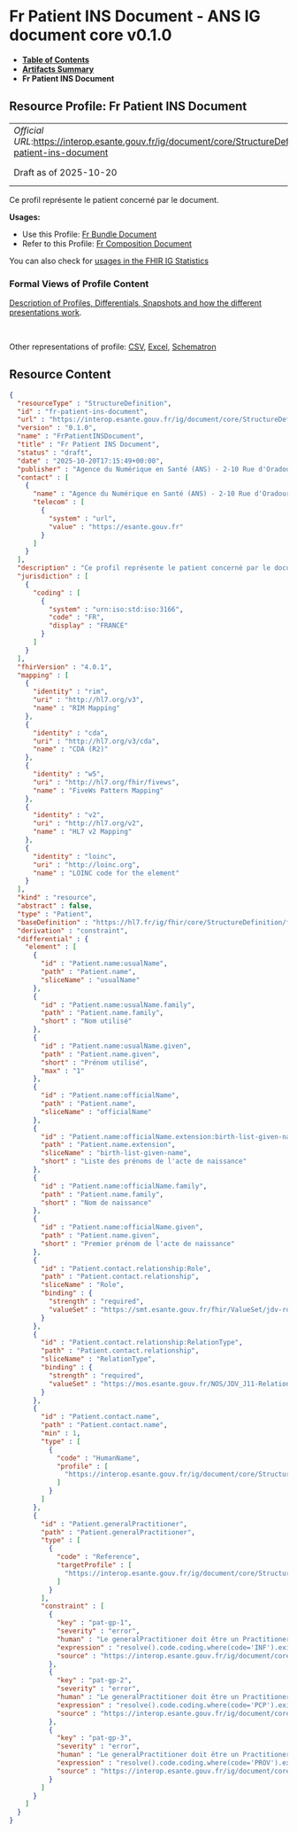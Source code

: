 # Fr Patient INS Document - ANS IG document core v0.1.0

* [**Table of Contents**](toc.md)
* [**Artifacts Summary**](artifacts.md)
* **Fr Patient INS Document**

## Resource Profile: Fr Patient INS Document 

| | |
| :--- | :--- |
| *Official URL*:https://interop.esante.gouv.fr/ig/document/core/StructureDefinition/fr-patient-ins-document | *Version*:0.1.0 |
| Draft as of 2025-10-20 | *Computable Name*:FrPatientINSDocument |

 
Ce profil représente le patient concerné par le document. 

**Usages:**

* Use this Profile: [Fr Bundle Document](StructureDefinition-fr-bundle-document.md)
* Refer to this Profile: [Fr Composition Document](StructureDefinition-fr-composition-document.md)

You can also check for [usages in the FHIR IG Statistics](https://packages2.fhir.org/xig/ans.document.fr.core|current/StructureDefinition/fr-patient-ins-document)

### Formal Views of Profile Content

 [Description of Profiles, Differentials, Snapshots and how the different presentations work](http://build.fhir.org/ig/FHIR/ig-guidance/readingIgs.html#structure-definitions). 

 

Other representations of profile: [CSV](StructureDefinition-fr-patient-ins-document.csv), [Excel](StructureDefinition-fr-patient-ins-document.xlsx), [Schematron](StructureDefinition-fr-patient-ins-document.sch) 



## Resource Content

```json
{
  "resourceType" : "StructureDefinition",
  "id" : "fr-patient-ins-document",
  "url" : "https://interop.esante.gouv.fr/ig/document/core/StructureDefinition/fr-patient-ins-document",
  "version" : "0.1.0",
  "name" : "FrPatientINSDocument",
  "title" : "Fr Patient INS Document",
  "status" : "draft",
  "date" : "2025-10-20T17:15:49+00:00",
  "publisher" : "Agence du Numérique en Santé (ANS) - 2-10 Rue d'Oradour-sur-Glane, 75015 Paris",
  "contact" : [
    {
      "name" : "Agence du Numérique en Santé (ANS) - 2-10 Rue d'Oradour-sur-Glane, 75015 Paris",
      "telecom" : [
        {
          "system" : "url",
          "value" : "https://esante.gouv.fr"
        }
      ]
    }
  ],
  "description" : "Ce profil représente le patient concerné par le document.",
  "jurisdiction" : [
    {
      "coding" : [
        {
          "system" : "urn:iso:std:iso:3166",
          "code" : "FR",
          "display" : "FRANCE"
        }
      ]
    }
  ],
  "fhirVersion" : "4.0.1",
  "mapping" : [
    {
      "identity" : "rim",
      "uri" : "http://hl7.org/v3",
      "name" : "RIM Mapping"
    },
    {
      "identity" : "cda",
      "uri" : "http://hl7.org/v3/cda",
      "name" : "CDA (R2)"
    },
    {
      "identity" : "w5",
      "uri" : "http://hl7.org/fhir/fivews",
      "name" : "FiveWs Pattern Mapping"
    },
    {
      "identity" : "v2",
      "uri" : "http://hl7.org/v2",
      "name" : "HL7 v2 Mapping"
    },
    {
      "identity" : "loinc",
      "uri" : "http://loinc.org",
      "name" : "LOINC code for the element"
    }
  ],
  "kind" : "resource",
  "abstract" : false,
  "type" : "Patient",
  "baseDefinition" : "https://hl7.fr/ig/fhir/core/StructureDefinition/fr-core-patient-ins",
  "derivation" : "constraint",
  "differential" : {
    "element" : [
      {
        "id" : "Patient.name:usualName",
        "path" : "Patient.name",
        "sliceName" : "usualName"
      },
      {
        "id" : "Patient.name:usualName.family",
        "path" : "Patient.name.family",
        "short" : "Nom utilisé"
      },
      {
        "id" : "Patient.name:usualName.given",
        "path" : "Patient.name.given",
        "short" : "Prénom utilisé",
        "max" : "1"
      },
      {
        "id" : "Patient.name:officialName",
        "path" : "Patient.name",
        "sliceName" : "officialName"
      },
      {
        "id" : "Patient.name:officialName.extension:birth-list-given-name",
        "path" : "Patient.name.extension",
        "sliceName" : "birth-list-given-name",
        "short" : "Liste des prénoms de l'acte de naissance"
      },
      {
        "id" : "Patient.name:officialName.family",
        "path" : "Patient.name.family",
        "short" : "Nom de naissance"
      },
      {
        "id" : "Patient.name:officialName.given",
        "path" : "Patient.name.given",
        "short" : "Premier prénom de l'acte de naissance"
      },
      {
        "id" : "Patient.contact.relationship:Role",
        "path" : "Patient.contact.relationship",
        "sliceName" : "Role",
        "binding" : {
          "strength" : "required",
          "valueSet" : "https://smt.esante.gouv.fr/fhir/ValueSet/jdv-role-informateur-cisis"
        }
      },
      {
        "id" : "Patient.contact.relationship:RelationType",
        "path" : "Patient.contact.relationship",
        "sliceName" : "RelationType",
        "binding" : {
          "strength" : "required",
          "valueSet" : "https://mos.esante.gouv.fr/NOS/JDV_J11-RelationPatient-CISIS/FHIR/JDV-J11-RelationPatient-CISIS"
        }
      },
      {
        "id" : "Patient.contact.name",
        "path" : "Patient.contact.name",
        "min" : 1,
        "type" : [
          {
            "code" : "HumanName",
            "profile" : [
              "https://interop.esante.gouv.fr/ig/document/core/StructureDefinition/fr-human-name-document"
            ]
          }
        ]
      },
      {
        "id" : "Patient.generalPractitioner",
        "path" : "Patient.generalPractitioner",
        "type" : [
          {
            "code" : "Reference",
            "targetProfile" : [
              "https://interop.esante.gouv.fr/ig/document/core/StructureDefinition/fr-practitioner-document"
            ]
          }
        ],
        "constraint" : [
          {
            "key" : "pat-gp-1",
            "severity" : "error",
            "human" : "Le generalPractitioner doit être un PractitionerRole contenant un code[typeCode] fixé à 'INF'.",
            "expression" : "resolve().code.coding.where(code='INF').exists()",
            "source" : "https://interop.esante.gouv.fr/ig/document/core/StructureDefinition/fr-patient-ins-document"
          },
          {
            "key" : "pat-gp-2",
            "severity" : "error",
            "human" : "Le generalPractitioner doit être un PractitionerRole contenant un code[functionCode] fixé à 'PCP'.",
            "expression" : "resolve().code.coding.where(code='PCP').exists()",
            "source" : "https://interop.esante.gouv.fr/ig/document/core/StructureDefinition/fr-patient-ins-document"
          },
          {
            "key" : "pat-gp-3",
            "severity" : "error",
            "human" : "Le generalPractitioner doit être un PractitionerRole contenant un code[classCode] fixé à 'PROV'.",
            "expression" : "resolve().code.coding.where(code='PROV').exists()",
            "source" : "https://interop.esante.gouv.fr/ig/document/core/StructureDefinition/fr-patient-ins-document"
          }
        ]
      }
    ]
  }
}

```
